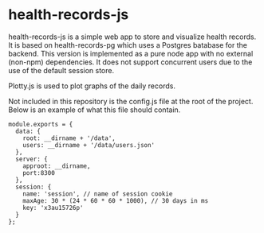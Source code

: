 # health-records-js

health-records-js is a simple web app to store and visualize health records. It is based on health-records-pg which uses a Postgres batabase for the backend. This version is implemented as a pure node app with no external (non-npm) dependencies. It does not support concurrent users due to the use of the default session store.

Plotty.js is used to plot graphs of the daily records.

Not included in this repository is the config.js file at the root of the project. Below is an example of what this file should contain. 

```
module.exports = {
  data: {
    root: __dirname + '/data',
    users: __dirname + '/data/users.json'
  },
  server: {
    approot: __dirname,
    port:8300
  },
  session: {
    name: 'session', // name of session cookie
    maxAge: 30 * (24 * 60 * 60 * 1000), // 30 days in ms
    key: 'x3au15726p'
  }
};
```

